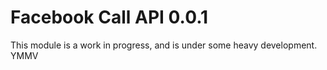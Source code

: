 Facebook Call API 0.0.1
=======================

This module is a work in progress, and is under some heavy development. YMMV
